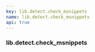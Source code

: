 ```yaml
---
key: lib.detect.check_msnippets
name: lib.detect.check_msnippets
api: true
---
```


### lib.detect.check_msnippets
